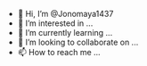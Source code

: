 - 👋 Hi, I’m @Jonomaya1437
- 👀 I’m interested in ...
- 🌱 I’m currently learning ...
- 💞️ I’m looking to collaborate on ...
- 📫 How to reach me ...

<!---
Jonomaya1437/Jonomaya1437 is a ✨ special ✨ repository because its `README.md` (this file) appears on your GitHub profile.
You can click the Preview link to take a look at your changes.
--->
